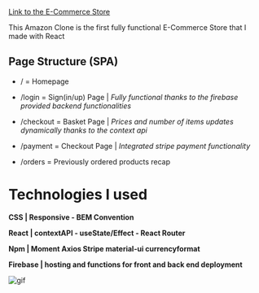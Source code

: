 [Link to the E-Commerce Store](https://clone-e2868.web.app/)

This Amazon Clone is the first fully functional E-Commerce Store that I made with React

## Page Structure (SPA)

- / = Homepage

- /login = Sign(in/up) Page | _Fully functional thanks to the firebase provided backend functionalities_

- /checkout = Basket Page | _Prices and number of items updates dynamically thanks to the context api_

- /payment = Checkout Page | _Integrated stripe payment functionality_

- /orders = Previously ordered products recap

# Technologies I used

**CSS | Responsive - BEM Convention**

**React | contextAPI - useState/Effect - React Router**

**Npm | Moment Axios Stripe material-ui currencyformat**

**Firebase | hosting and functions for front and back end deployment**

![gif](https://media.giphy.com/media/l2QDSKSkhqITBLYBy/giphy.gif)

